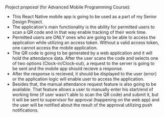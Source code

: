 *Project proposal* (for Advanced Mobile Programming Course): 
  - This React Native mobile app is going to be used as a part of my Senior Design Project.
  - The application's main functionality is the ability for permitted users to scan a QR code and in that way enable tracking of their work time.
  - Permitted users are ONLY ones who are going to be able to access the application while utilizing an access token. Without a valid access token, one cannot access the mobile application.
  - The QR code is going to be generated by a web application and it will hold the attendance data. After the user scans the code and selects one of two options (Clock-in/Clock-out), a request to the server is going to be sent and the mobile app should recieve a response.
  -  After the response is recieved, it should be displayed to the user (error) or the application logic will enable user to access the application.
  - Besides that, the manual attendance request feature is also going to be available. That feature allows a user to manually enter his start/end of working time (if user wasn't able to scan the QR code) and submit it, but it will be sent to supervisor for approval (happening on the web app) and the user will be notified about the result of the approval utilizing push notifications.
